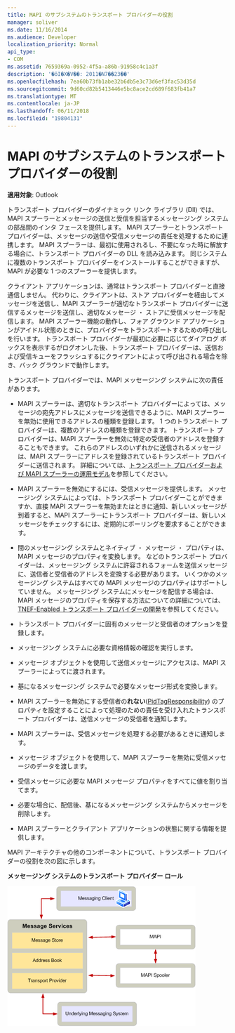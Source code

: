 ```yaml
---
title: MAPI のサブシステムのトランスポート プロバイダーの役割
manager: soliver
ms.date: 11/16/2014
ms.audience: Developer
localization_priority: Normal
api_type:
- COM
ms.assetid: 7659369a-0952-4f5a-a86b-91958c4c1a3f
description: '�ŏI�X�V��: 2011�N7��23��'
ms.openlocfilehash: 7ea60b73fb1abe32b6db5e3c73d6ef3fac53d35d
ms.sourcegitcommit: 9d60cd82b5413446e5bc8ace2cd689f683fb41a7
ms.translationtype: MT
ms.contentlocale: ja-JP
ms.lasthandoff: 06/11/2018
ms.locfileid: "19804131"
---
```

# <a name="transport-provider-role-in-the-mapi-subsystem"></a>MAPI のサブシステムのトランスポート プロバイダーの役割
  
**適用対象**: Outlook 
  
トランスポート プロバイダーのダイナミック リンク ライブラリ (Dll) では、MAPI スプーラーとメッセージの送信と受信を担当するメッセージング システムの部品間のインタ フェースを提供します。 MAPI スプーラーとトランスポート プロバイダーは、メッセージの送信や受信メッセージの責任を処理するために連携します。 MAPI スプーラーは、最初に使用されるし、不要になった時に解放する場合に、トランスポート プロバイダーの DLL を読み込みます。 同じシステムに複数のトランスポート プロバイダーをインストールすることができますが、MAPI が必要な 1 つのスプーラーを提供します。
  
クライアント アプリケーションは、通常はトランスポート プロバイダーと直接通信しません。 代わりに、クライアントは、ストア プロバイダーを経由してメッセージを送信し、MAPI スプーラーが適切なトランスポート プロバイダーに送信するメッセージを送信し、適切なメッセージ ・ ストアに受信メッセージを配信します。 MAPI スプーラー機能の動作し、フォア グラウンド アプリケーションがアイドル状態のときに、プロバイダーをトランスポートするための呼び出しを行います。 トランスポート プロバイダーが最初に必要に応じてダイアログ ボックスを表示するがログオンした後、トランスポート プロバイダーは、送信および受信キューをフラッシュするにクライアントによって呼び出される場合を除き、バック グラウンドで動作します。 
  
トランスポート プロバイダーでは、MAPI メッセージング システムに次の責任があります。
  
- MAPI スプーラーは、適切なトランスポート プロバイダーによっては、メッセージの宛先アドレスにメッセージを送信できるように、MAPI スプーラーを無効に使用できるアドレスの種類を登録します。 1 つのトランスポート プロバイダーは、複数のアドレスの種類を登録できます。 トランスポート プロバイダーは、MAPI スプーラーを無効に特定の受信者のアドレスを登録することもできます。 これらのアドレスのいずれかに送信されるメッセージは、MAPI スプーラーにアドレスを登録されているトランスポート プロバイダーに送信されます。 詳細については、[トランスポート プロバイダーおよび MAPI スプーラーの運用モデル](transport-provider-and-mapi-spooler-operational-model.md)を参照してください。
    
- MAPI スプーラーを無効にするには、受信メッセージを提供します。 メッセージング システムによっては、トランスポート プロバイダーことができますか、直接 MAPI スプーラーを無効またはときに通知、新しいメッセージが到着すると、MAPI スプーラーにトランスポート プロバイダーは、新しいメッセージをチェックするには、定期的にポーリングを要求することができます。
    
- 間のメッセージング システムとネイティブ ・ メッセージ ・ プロパティは、MAPI メッセージのプロパティを変換します。 などのトランスポート プロバイダーは、メッセージング システムに許容されるフォームを送信メッセージに、送信者と受信者のアドレスを変換する必要があります。 いくつかのメッセージング システムはすべての MAPI メッセージのプロパティはサポートしていません。 メッセージング システムにメッセージを配信する場合は、MAPI メッセージのプロパティを保存する方法についての詳細については、 [TNEF-Enabled トランスポート プロバイダーの開発](developing-a-tnef-enabled-transport-provider.md)を参照してください。
    
- トランスポート プロバイダーに固有のメッセージと受信者のオプションを登録します。
    
- メッセージング システムに必要な資格情報の確認を実行します。
    
- メッセージ オブジェクトを使用して送信メッセージにアクセスは、MAPI スプーラーによってに渡されます。
    
- 基になるメッセージング システムで必要なメッセージ形式を変換します。
    
- MAPI スプーラーを無効にする受信者の**れない**([PidTagResponsibility](pidtagresponsibility-canonical-property.md)) のプロパティを設定することによって処理のための責任を受け入れたトランスポート プロバイダーは、送信メッセージの受信者を通知します。
    
- MAPI スプーラーは、受信メッセージを処理する必要があるときに通知します。
    
- メッセージ オブジェクトを使用して、MAPI スプーラーを無効に受信メッセージのデータを渡します。
    
- 受信メッセージに必要な MAPI メッセージ プロパティをすべてに値を割り当てます。
    
- 必要な場合に、配信後、基になるメッセージング システムからメッセージを削除します。
    
- MAPI スプーラーとクライアント アプリケーションの状態に関する情報を提供します。
    
MAPI アーキテクチャの他のコンポーネントについて、トランスポート プロバイダーの役割を次の図に示します。
  
**メッセージング システムのトランスポート プロバイダー ロール**
  
![メッセージング システムでトランスポート プロバイダーの役割](media/xp01.gif "メッセージング システムでトランスポート プロバイダーの役割")
  


